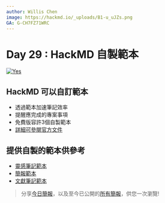 ```yaml
---
author: Willis Chen
image: https://hackmd.io/_uploads/B1-u_uJZs.png
GA: G-CH7FZ71WRC
---
```


# Day 29 : HackMD 自製範本

[![Yes](https://img.youtube.com/vi/Tf9CMblP3vw/0.jpg)](https://www.youtube.com/watch?v=Tf9CMblP3vw)



## HackMD 可以自訂範本
- 透過範本加速筆記效率
- 提醒應完成的專案事項
- 免費版容許3個自製範本
- [詳細可參閱官方文件](https://hackmd.io/c/tutorials-tw/%2Fs%2Fhow-to-use-template-tw)


## 提供自製的範本供參考
- [靈感筆記範本](https://hackmd.io/@wiimax/r1po3Pv3q/edit)
- [簡報範本](https://hackmd.io/@wiimax/By10hvP39/edit)
- [文獻筆記範本](https://hackmd.io/@wiimax/rkrhnPDh5/edit)

> 分享[今日簡報](https://hackmd.io/@wiimax/intro-hackmd-29)，以及至今已公開的[所有簡報](https://hackmd.io/@wiimax/intro-hackmd-slides)，供您一次瀏覽!